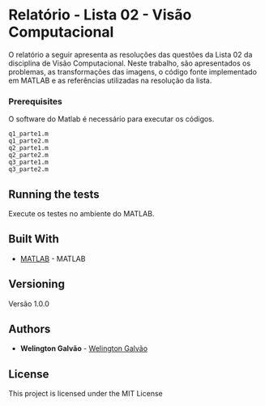 # Relatório - Lista 02 - Visão Computacional

  O relatório a seguir apresenta as resoluções das questões da Lista 02 da disciplina de Visão Computacional. Neste trabalho, são apresentados os problemas, as transformações das imagens, o código fonte implementado em MATLAB e as referências utilizadas na resolução da lista.

<!-- ## Getting Started

These instructions will get you a copy of the project up and running on your local machine for development and testing purposes. See deployment for notes on how to deploy the project on a live system. -->

### Prerequisites

O software do Matlab é necessário para executar os códigos.

```
q1_parte1.m
q1_parte2.m
q2_parte1.m
q2_parte2.m
q3_parte1.m
q3_parte2.m
```

<!-- ### Installing

A step by step series of examples that tell you how to get a development env running

Say what the step will be

```
Give the example
```

And repeat

```
until finished
```

End with an example of getting some data out of the system or using it for a little demo -->

## Running the tests

Execute os testes no ambiente do MATLAB.

<!-- ### Break down into end to end tests

Explain what these tests test and why

```
Give an example
```

### And coding style tests

Explain what these tests test and why

```
Give an example
``` -->

<!-- ## Deployment

Add additional notes about how to deploy this on a live system -->

## Built With

* [MATLAB](https://www.mathworks.com/products/matlab.html) - MATLAB


<!-- ## Contributing

Please read [CONTRIBUTING.md](https://gist.github.com/PurpleBooth/b24679402957c63ec426) for details on our code of conduct, and the process for submitting pull requests to us. -->

## Versioning

Versão 1.0.0

## Authors

* **Welington Galvão** - [Welington Galvão](https://github.com/wgalvao)
<!--
See also the list of [contributors](https://github.com/your/project/contributors) who participated in this project. -->

## License

This project is licensed under the MIT License

<!-- ## Acknowledgments

* Hat tip to anyone whose code was used
* Inspiration
* etc -->
